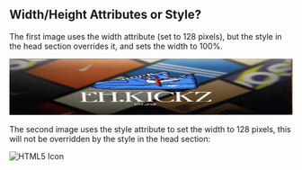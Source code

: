 <!DOCTYPE html>
<html>
<head>
<style>
/* This style sets the width of all images to 100%: */
img {
  width: 100%;
}
</style>
</head>
<body>

<h2>Width/Height Attributes or Style?</h2>

<p>The first image uses the width attribute (set to 128 pixels), but the style in the head section overrides it, and sets the width to 100%.</p>

<img src="/images/business%20card.jpg" alt="business card" width="100" height="100">

<p>The second image uses the style attribute to set the width to 128 pixels, this will not be overridden by the style in the head section:</p>

<img src="unnamed.jpg" alt="HTML5 Icon" style="width:128px;height:128px;">

</body>
</html>

